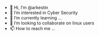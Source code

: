 - 👋 Hi, I’m @arkestin
- 👀 I’m interested in Cyber Security
- 🌱 I’m currently learning ...
- 💞️ I’m looking to collaborate on linux users 
- 📫 How to reach me ...

<!---
arkestin/arkestin is a ✨ special ✨ repository because its `README.md` (this file) appears on your GitHub profile.
You can click the Preview link to take a look at your changes.
--->
